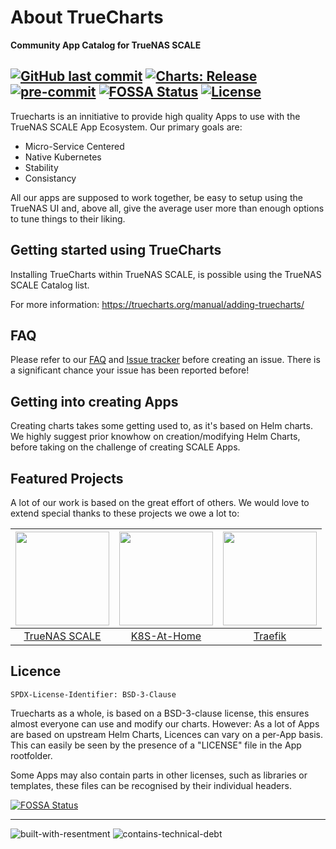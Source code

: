 # About TrueCharts<br>
**Community App Catalog for TrueNAS SCALE**

[![GitHub last commit](https://img.shields.io/github/last-commit/truecharts/truecharts/master.svg)](https://github.com/truecharts/apps/commits) [![Charts: Release](https://github.com/truecharts/apps/actions/workflows/charts-release.yaml/badge.svg)](https://github.com/truecharts/apps/actions/workflows/charts-release.yaml) [![pre-commit](https://img.shields.io/badge/pre--commit-enabled-brightgreen?logo=pre-commit&logoColor=white)](https://github.com/pre-commit/pre-commit) [![FOSSA Status](https://app.fossa.com/api/projects/git%2Bgithub.com%2Ftruecharts%2Ftruecharts.svg?type=shield)](https://app.fossa.com/projects/git%2Bgithub.com%2Ftruecharts%2Ftruecharts?ref=badge_shield) [![License](https://img.shields.io/badge/License-BSD%203--Clause-orange.svg)](https://github.com/truecharts/apps/blob/master/docs/LICENSE.BSD3)
---
Truecharts is an innitiative to provide high quality Apps to use with the TrueNAS SCALE App Ecosystem.
Our primary goals are:
- Micro-Service Centered
- Native Kubernetes
- Stability
- Consistancy

All our apps are supposed to work together, be easy to setup using the TrueNAS UI and, above all, give the average user more than enough options to tune things to their liking.


## Getting started using TrueCharts
Installing TrueCharts within TrueNAS SCALE, is possible using the TrueNAS SCALE Catalog list.

For more information:
https://truecharts.org/manual/adding-truecharts/

## FAQ

Please refer to our [FAQ](https://truecharts.org/about/FAQ/) and [Issue tracker](https://github.com/truecharts/apps/issues) before creating an issue.
There is a significant chance your issue has been reported before!

## Getting into creating Apps

Creating charts takes some getting used to, as it's based on Helm charts. We highly suggest prior knowhow on creation/modifying Helm Charts, before taking on the challenge of creating SCALE Apps.

## Featured Projects

A lot of our work is based on the great effort of others. We would love to extend special thanks to these projects we owe a lot to:

| <a href="https://www.truenas.com/truenas-scale/"> <img src="https://user-images.githubusercontent.com/7613738/113836934-a1764e00-978d-11eb-8e19-a087c5c1f99b.png" width="150" height="150" /> </a> | <a href="https://k8s-at-home.com/"> <img src="https://user-images.githubusercontent.com/7613738/113837194-e26e6280-978d-11eb-9632-2e1529946302.png" width="150" height="150" /> </a> | <a href="https://traefik.io/traefik/"> <img src="https://user-images.githubusercontent.com/7613738/113837353-0b8ef300-978e-11eb-873e-14769acfe1f1.png" width="150" height="150" /> </a> |
| :---------------: | :---------------: | :---------------: |
| <a href="https://www.truenas.com/truenas-scale/">TrueNAS SCALE</a> |  <a href="https://k8s-at-home.com/">K8S-At-Home</a> | <a href="https://traefik.io/traefik/">Traefik</a> |


## Licence

`SPDX-License-Identifier: BSD-3-Clause`

Truecharts as a whole, is based on a BSD-3-clause  license, this ensures almost everyone can use and modify our charts. However: As a lot of Apps are based on upstream Helm Charts, Licences can vary on a per-App basis. This can easily be seen by the presence of a "LICENSE" file in the App rootfolder.

Some Apps may also contain parts in other licenses, such as libraries or templates, these files can be recognised by their individual headers.

[![FOSSA Status](https://app.fossa.com/api/projects/git%2Bgithub.com%2Ftruecharts%2Ftruecharts.svg?type=large)](https://app.fossa.com/projects/git%2Bgithub.com%2Ftruecharts%2Ftruecharts?ref=badge_large)

---
![built-with-resentment](http://forthebadge.com/images/badges/built-with-resentment.svg)       ![contains-technical-debt](http://forthebadge.com/images/badges/contains-technical-debt.svg)
